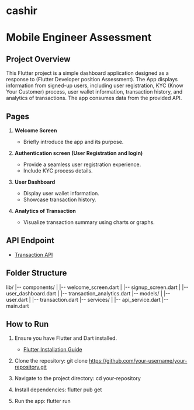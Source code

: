 # cashir
# Mobile Engineer Assessment

## Project Overview

This Flutter project is a simple dashboard application designed as a response to (Flutter Developer position Assessment). The App displays information from signed-up users, including user registration, KYC (Know Your Customer) process, user wallet information, transaction history, and analytics of transactions. The app consumes data from the provided API.

## Pages

1. **Welcome Screen**
   - Briefly introduce the app and its purpose.
   
2. **Authentication screen (User Registration and login)**
   - Provide a seamless user registration experience.
   - Include KYC process details.

3. **User Dashboard**
   - Display user wallet information.
   - Showcase transaction history.

4. **Analytics of Transaction**
   - Visualize transaction summary using charts or graphs.

## API Endpoint

- [Transaction API](https://1c8c53e2-0aec-46fe-987f-9dae3b564b23.mock.pstmn.io/test/dev)

## Folder Structure
   lib/
  |-- components/
  |   |-- welcome_screen.dart
  |   |-- signup_screen.dart
  |   |-- user_dashboard.dart
  |   |-- transaction_analytics.dart
  |-- models/
  |   |-- user.dart
  |   |-- transaction.dart
  |-- services/
  |   |-- api_service.dart
  |-- main.dart

## How to Run

1. Ensure you have Flutter and Dart installed.
   - [Flutter Installation Guide](https://flutter.dev/docs/get-started/install)

2. Clone the repository:
   git clone https://github.com/your-username/your-repository.git
3. Navigate to the project directory:
   cd your-repository
4. Install dependencies:
   flutter pub get
5. Run the app:
   flutter run 





